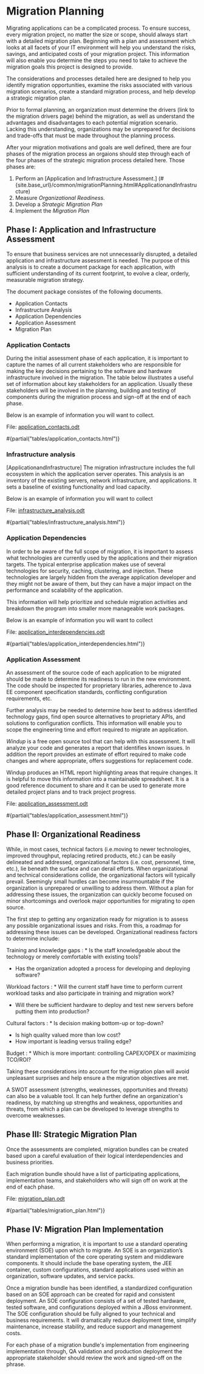 Migration Planning
==================

Migrating applications can be a complicated process. To ensure success, every migration project, no matter the size or scope, should always start with a detailed migration plan. Beginning with a plan and  assessment which looks at all facets of your IT environment will help you understand the risks, savings, and anticipated costs of your migration project. This information will also enable you determine the steps you need to take to achieve the migration goals this project is designed to provide.

The considerations and processes detailed here are designed to help you identify migration opportunities, examine the risks associated with various migration scenarios, create a standard migration process, and help develop a strategic migration plan. 

Prior to formal planning, an organization must determine the drivers (link to the migration drivers page) behind the migration, as well as understand the advantages and disadvantages to each potential migration scenario. Lacking this understanding, organizations may be unprepared for decisions and trade-offs that must be made throughout the planning process. 

After your migration motivations and goals are well defined, there are four phases of the migration process an orgaions should step through each of the four phases of the strategic migration process detailed here. Those phases are: 

1. Perform an [Application and Infrastructure Assessment.] (#{site.base_url}/common/migrationPlanning.html#ApplicationandInfrastructure)  
2. Measure *Organizational Readiness*.
3. Develop a *Strategic Migration Plan*
4. Implement the *Migration Plan* 


Phase I: Application and Infrastructure Assessment
------------------------------------------------

To ensure that business services are not unnecessarily disrupted, a detailed application and infrastructure assessment is needed. The purpose of this analysis is to create a document package for each application, with sufficient understanding of its current footprint, to evolve a clear, orderly, measurable migration strategy.

The document package consistes of the following documents.  

* Application Contacts 
* Infrastructure Analysis
* Application Dependencies
* Application Assessment
* Migration Plan

### Application Contacts ###

During the initial assessment phase of each application, it is important to capture the names of all current stakeholders who are responsible for making the  key decisions pertaining to the software and hardware infrastructure involved in the migration. The table below illustrates a useful set of information about key stakeholders for an application. Usually these stakeholders will be involved in the planning, building and testing of components during the migration process and sign-off at the end of each phase.  

Below is an example of information you will want to collect.  

File: [application_contacts.odt](#{site.base_url}/forms/application_contacts.odt)

#{partial("tables/application_contacts.html")}

### Infrastructure analysis ###
[ApplicationandInfrastructure]
The migration infrastructure includes the full ecosystem in which the application server operates. This analysis is an inventory of the existing servers, network infrastructure, and applications. It sets a baseline of existing functionality and load capacity.

Below is an example of information you will want to collect 

File: [infrastructure_analysis.odt]({site.base_url}/forms/infrastructure_analysis.odt)

#{partial("tables/infrastructure_analysis.html")}


### Application Dependencies ###

In order to be aware of the full scope of migration, it is important to assess what technologies are currently used by the applications and their migration targets. The typical enterprise application makes use of several technologies for security, caching, clustering, and injection. These technologies are largely hidden from the average application developer and they might not be aware of them, but they can have a major impact on the performance and scalability of the application.  

This information will help prioritize and schedule migration activities and breakdown the program into smaller more manageable work packages.  

Below is an example of information you will want to collect 

File: [application_interdependencies.odt](#{site.base_url}/forms/application_interdependencies.odt)

#{partial("tables/application_interdependencies.html")}

### Application Assessment ###
   
An assessment of the source code of each application to be migrated should be made to determine its readiness to run in the new environment.  The code should be inspected for proprietary libraries, adherence to Java EE component specification standards, conflicting configuration requirements, etc. 

Further analysis may be needed to determine how best to address identified technology gaps, find open source alternatives to proprietary APIs, and solutions to configuration conflicts.  This information will enable you to scope the engineering time and effort required to migrate an application.  
   
*Windup* is a free open source tool that can help with this assessment. It will analyze your code and generates a report that identifies known issues. In addition the report provides an estimate of effort required to make code changes and where appropriate, offers suggestions for replacement code. 

Windup produces an HTML report highlighting areas that require changes. It is helpful to move this information into a maintainable spreadsheet. It is a good reference document to share and it can be used to generate more detailed project plans and to track project progress.  

File: [application_assessment.odt](#{site.base_url}/forms/application_assessment.odt)

#{partial("tables/application_assessment.html")}

Phase II: Organizational Readiness
----------------------------------

While, in most cases, technical factors (i.e.moving to newer technologies, improved throughput, replacing retired products, etc.) can be easily delineated and addressed, organizational factors (i.e. cost, personnel, time, etc.), lie beneath the surface and can derail efforts. When organizational  and technical considerations collide, the organizational factors will typically prevail. Seemingly small hurdles can become insurmountable if the organization is unprepared or unwilling to address them. Without a plan for addressing these issues, the organization can quickly become focused on minor shortcomings and overlook major opportunities for migrating to open source.   

The first step to getting any organization ready for migration is to assess any possible organizational issues and risks. From this, a roadmap for addressing these issues can be developed. Organizational readiness factors to determine include:

Training and knowledge gaps
: * Is the staff knowledgeable about the technology or merely comfortable with existing tools?  
  * Has the organization adopted a process for developing and deploying software?  

Workload factors
: * Will the current staff have time to perform current workload tasks and also participate in training and migration work?  
  * Will there be sufficient hardware to deploy and test new servers before putting them into production?  

Cultural factors
: * Is decision making bottom-up or  top-down?
  * Is high quality valued more than low cost?
  * How important is leading versus trailing edge?

Budget
: * Which is more important: controlling CAPEX/OPEX or maximizing TCO/ROI?


Taking these considerations into account for the migration plan will avoid unpleasant surprises and help ensure a the migration objectives are met.  

A SWOT assessment (strengths, weaknesses, opportunities and threats) can also be a valuable tool.  It can  help further define an organization's readiness, by matching up strengths and weakness, opportunities and threats, from which a plan can be developed to leverage strengths to overcome weaknesses. 

Phase III: Strategic Migration Plan
-----------------------------------
    
Once the assessments are completed, migration bundles can be created based upon a careful evaluation of their logical interdependencies and business priorities. 

Each migration bundle should have a list of participating applications, implementation teams, and stakeholders who will sign off on work at the end of each phase.  
    
File: [migration_plan.odt](#{site.base_url}/forms/migration_plan.odt)

#{partial("tables/migration_plan.html")}

Phase IV: Migration Plan Implementation 
---------------------------------------

When performing a migration, it is important to use a standard operating environment (SOE) upon which to migrate. An SOE is an organization’s standard implementation of the core operating system and middleware components. It should include the base operating system, the JEE container, custom configurations, standard applications used within an organization, software updates, and service packs.  
   
Once a migration bundle has been identified, a standardized configuration based on an SOE approach can be created for rapid and consistent deployment. An SOE configuration consists of a set of tested hardware, tested software,  and configurations deployed within a JBoss environment. The SOE configuration should be fully aligned to your technical and business requirements. It will dramatically reduce deployment time, simplify maintenance, increase stability, and reduce support and management costs.  

For each phase of a migration bundle's implementation from engineering implementation through,  QA validation and production deployment the appropriate stakeholder should review the work and signed-off on the phrase.  

